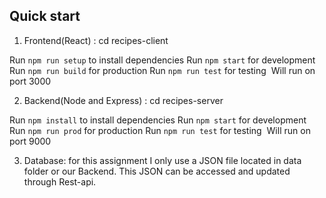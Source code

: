 

## Quick start

1. Frontend(React) : cd recipes-client

Run `npm run setup` to install dependencies Run `npm start` for development Run `npm run build` for production Run `npm run test` for testing 
Will run on port 3000

2. Backend(Node and Express) : cd recipes-server 

Run `npm install` to install dependencies Run `npm start` for development Run `npm run prod` for production Run `npm run test` for testing 
Will run on port 9000


3. Database: for this assignment I only use a JSON file located in data folder or our Backend. This JSON can be accessed and updated through Rest-api. 


 